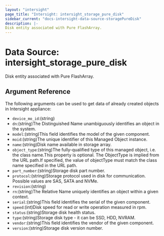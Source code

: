 ```yaml
---
layout: "intersight"
page_title: "Intersight: intersight_storage_pure_disk"
sidebar_current: "docs-intersight-data-source-storagePureDisk"
description: |-
Disk entity associated with Pure FlashArray.
---
```


# Data Source: intersight_storage_pure_disk
Disk entity associated with Pure FlashArray.
## Argument Reference
The following arguments can be used to get data of already created objects in Intersight appliance:
* `device_mo_id`:(string)
* `dn`:(string)The Distinguished Name unambiguously identifies an object in the system.
* `model`:(string)This field identifies the model of the given component.
* `moid`:(string)The unique identifier of this Managed Object instance.
* `name`:(string)Disk name available in storage array.
* `object_type`:(string)The fully-qualified type of this managed object, i.e. the class name.This property is optional. The ObjectType is implied from the URL path.If specified, the value of objectType must match the class name specified in the URL path.
* `part_number`:(string)Storage disk part number.
* `protocol`:(string)Storage protocol used in disk for communication. Possible values are SAS, SATA and NVMe.
* `revision`:(string)
* `rn`:(string)The Relative Name uniquely identifies an object within a given context.
* `serial`:(string)This field identifies the serial of the given component.
* `speed`:(int)Disk speed for read or write operation measured in rpm.
* `status`:(string)Storage disk health status.
* `type`:(string)Storage disk type - it can be SSD, HDD, NVRAM.
* `vendor`:(string)This field identifies the vendor of the given component.
* `version`:(string)Storage disk version number.
